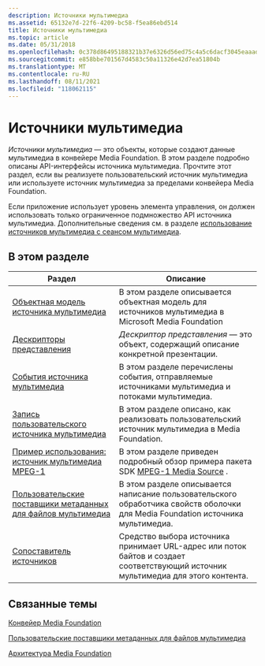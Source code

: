 ```yaml
---
description: Источники мультимедиа
ms.assetid: 65132e7d-22f6-4209-bc58-f5ea86ebd514
title: Источники мультимедиа
ms.topic: article
ms.date: 05/31/2018
ms.openlocfilehash: 0c378d86495188321b37e6326d56ed75c4a5c6dacf3045eaaad717e8a8df6d12
ms.sourcegitcommit: e858bbe701567d4583c50a11326e42d7ea51804b
ms.translationtype: MT
ms.contentlocale: ru-RU
ms.lasthandoff: 08/11/2021
ms.locfileid: "118062115"
---
```

# <a name="media-sources"></a>Источники мультимедиа

*Источники мультимедиа* — это объекты, которые создают данные мультимедиа в конвейере Media Foundation. В этом разделе подробно описаны API-интерфейсы источника мультимедиа. Прочтите этот раздел, если вы реализуете пользовательский источник мультимедиа или используете источник мультимедиа за пределами конвейера Media Foundation.

Если приложение использует уровень элемента управления, он должен использовать только ограниченное подмножество API источника мультимедиа. Дополнительные сведения см. в разделе [использование источников мультимедиа с сеансом мультимедиа](using-media-sources-with-the-media-session.md).

## <a name="in-this-section"></a>В этом разделе



| Раздел                                                                                                 | Описание                                                                                                          |
|-------------------------------------------------------------------------------------------------------|----------------------------------------------------------------------------------------------------------------------|
| [Объектная модель источника мультимедиа](media-source-object-model.md)<br/>                                 | В этом разделе описывается объектная модель для источников мультимедиа в Microsoft Media Foundation<br/>                     |
| [Дескрипторы представления](presentation-descriptors.md)<br/>                                   | *Дескриптор представления* — это объект, содержащий описание конкретной презентации.<br/>      |
| [События источника мультимедиа](media-source-events.md)<br/>                                             | В этом разделе перечислены события, отправляемые источниками мультимедиа и потоками мультимедиа.<br/>                             |
| [Запись пользовательского источника мультимедиа](writing-a-custom-media-source.md)<br/>                         | В этом разделе описано, как реализовать пользовательский источник мультимедиа в Media Foundation.<br/>                          |
| [Пример использования: источник мультимедиа MPEG-1](tutorial--writing-a-custom-media-source.md)<br/>             | В этом разделе приведен подробный обзор примера пакета SDK [MPEG-1 Media Source](mpeg1source-sample.md) .<br/>        |
| [Пользовательские поставщики метаданных для файлов мультимедиа](custom-metadata-providers-for-media-files.md)<br/> | В этом разделе описывается написание пользовательского обработчика свойств оболочки для Media Foundation источника мультимедиа.<br/>    |
| [Сопоставитель источников](source-resolver.md)<br/>                                                     | Средство выбора источника принимает URL-адрес или поток байтов и создает соответствующий источник мультимедиа для этого контента.<br/> |



 

## <a name="related-topics"></a>Связанные темы

<dl> <dt>

[Конвейер Media Foundation](media-foundation-pipeline.md)
</dt> <dt>

[Пользовательские поставщики метаданных для файлов мультимедиа](custom-metadata-providers-for-media-files.md)
</dt> <dt>

[Архитектура Media Foundation](media-foundation-architecture.md)
</dt> </dl>

 

 




